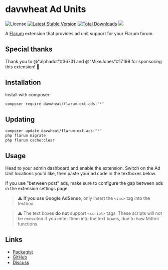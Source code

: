 # davwheat Ad Units

![License](https://img.shields.io/badge/license-MIT-blue.svg) [![Latest Stable Version](https://img.shields.io/packagist/v/davwheat/flarum-ext-ads.svg)](https://packagist.org/packages/davwheat/flarum-ext-ads) [![Total Downloads](https://img.shields.io/packagist/dt/davwheat/flarum-ext-ads.svg)](https://packagist.org/packages/davwheat/flarum-ext-ads) ![](https://flarum-badge-api.davwheat.dev/v1/compat-latest/davwheat/flarum-ext-ads)

A [Flarum](http://flarum.org) extension that provides ad unit support for your Flarum forum.

## Special thanks

Thank you to @"alphadot"#36731 and @"MikeJones"#17198 for sponsoring this extension! 🥰 

## Installation

Install with composer:

```sh
composer require davwheat/flarum-ext-ads:"*"
```

## Updating

```sh
composer update davwheat/flarum-ext-ads:"*"
php flarum migrate
php flarum cache:clear
```

## Usage

Head to your admin dashboard and enable the extension. Switch on the Ad Unit locations you'd like, then paste your ad code in the textboxes below.

If you use "between post" ads, make sure to configure the gap between ads in the extension settings page.

> ⚠️ **If you use Google AdSense**, only insert the `<ins>` tag into the textbox.

> ⚠️ The text boxes **do not** support `<script>` tags. These scripts will not be executed if you enter them into the text boxes, due to how Mithril functions.

## Links

- [Packagist](https://packagist.org/packages/davwheat/flarum-ext-ads)
- [GitHub](https://github.com/davwheat/flarum-ext-ads)
- [Discuss](https://discuss.flarum.org/d/28506)
